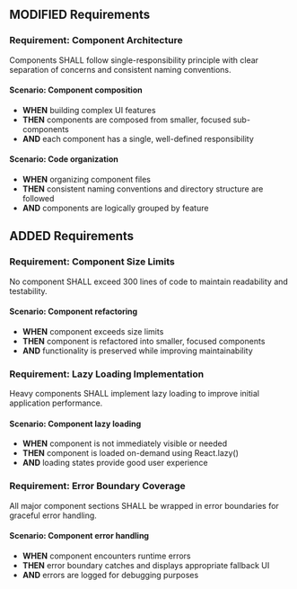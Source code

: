 ## MODIFIED Requirements
### Requirement: Component Architecture
Components SHALL follow single-responsibility principle with clear separation of concerns and consistent naming conventions.

#### Scenario: Component composition
- **WHEN** building complex UI features
- **THEN** components are composed from smaller, focused sub-components
- **AND** each component has a single, well-defined responsibility

#### Scenario: Code organization
- **WHEN** organizing component files
- **THEN** consistent naming conventions and directory structure are followed
- **AND** components are logically grouped by feature

## ADDED Requirements
### Requirement: Component Size Limits
No component SHALL exceed 300 lines of code to maintain readability and testability.

#### Scenario: Component refactoring
- **WHEN** component exceeds size limits
- **THEN** component is refactored into smaller, focused components
- **AND** functionality is preserved while improving maintainability

### Requirement: Lazy Loading Implementation
Heavy components SHALL implement lazy loading to improve initial application performance.

#### Scenario: Component lazy loading
- **WHEN** component is not immediately visible or needed
- **THEN** component is loaded on-demand using React.lazy()
- **AND** loading states provide good user experience

### Requirement: Error Boundary Coverage
All major component sections SHALL be wrapped in error boundaries for graceful error handling.

#### Scenario: Component error handling
- **WHEN** component encounters runtime errors
- **THEN** error boundary catches and displays appropriate fallback UI
- **AND** errors are logged for debugging purposes
